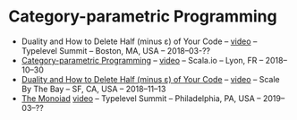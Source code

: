 # Category-parametric Programming

- Duality and How to Delete Half (minus ε) of Your Code – [video](https://www.youtube.com/watch?v=VGZi4nTgZxs) – Typelevel Summit – Boston, MA, USA – 2018–03-??
- [Category-parametric Programming](./scala-io.org) – [video](https://www.youtube.com/watch?v=QE3zqV4kVEo) – Scala.io – Lyon, FR – 2018–10–30
- [Duality and How to Delete Half (minus ε) of Your Code](./scale/README.org) – [video](https://www.youtube.com/watch?v=UlFAgD1NY-s) – Scale By The Bay – SF, CA, USA – 2018–11–13
- [The Monoiad](./monoiad/)  [video](https://www.youtube.com/watch?v=RwD5n2Dog3I) – Typelevel Summit – Philadelphia, PA, USA – 2019–03–??
